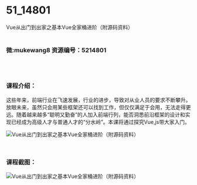 # 51_14801
Vue从出门到出家之基本Vue全家桶进阶（附源码资料）
<br/></br>
<h3>微:mukewang8 资源编号：5214801</h3>
<br/></br>
<h3>课程介绍：</h3>
<p>这些年来，前端行业在飞速发展，行业的进步，导致对从业人员的要求不断攀升。放眼未来，虽然只会用某些框架还可以找到工作，但仅仅满足于会用，无法走得更远。随着越来越多“聪明又勤奋”的人加入前端行列，能否洞悉前沿框架的设计和实现已经成为高级人才与普通人才的“分水岭”。本课将通过探究Vue,js带大家入门。</p>
<p><img src="https://www.ko996.com/wp-content/uploads/img/2020/08/1-28-300x169.png" alt="Vue从出门到出家之基本Vue全家桶进阶（附源码资料）"></p>
<p>&nbsp;</p>
<div class="info-desc">
<h3>课程截图：</h3>
<p><img src="https://www.ko996.com/wp-content/uploads/img/2020/08/2-26.png" alt="Vue从出门到出家之基本Vue全家桶进阶（附源码资料）"></p>


			
</div>
